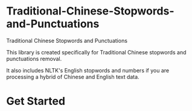 # Traditional-Chinese-Stopwords-and-Punctuations
Traditional Chinese Stopwords and Punctuations

This library is created specifically for Traditional Chinese stopwords and punctuations removal.

It also includes NLTK's English stopwords and numbers if you are processing a hybrid of Chinese and English text data.

# Get Started
